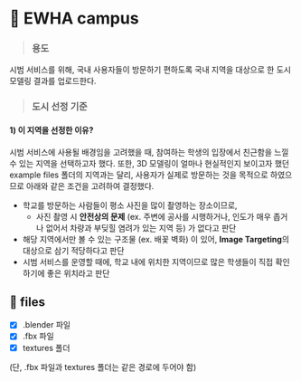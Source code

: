 # 📂 EWHA campus

> ### **용도**

시범 서비스를 위해, 국내 사용자들이 방문하기 편하도록 국내 지역을 대상으로 한 도시 모델링 결과를 업로드한다.

> ### **도시 선정 기준**

#### 1) 이 지역을 선정한 이유?   

시범 서비스에 사용될 배경임을 고려했을 때, 참여하는 학생의 입장에서 친근함을 느낄 수 있는 지역을 선택하고자 했다. 
또한, 3D 모델링이 얼마나 현실적인지 보이고자 했던 example files 폴더의 지역과는 달리, 사용자가 실제로 방문하는 것을 목적으로 하였으므로 아래와 같은 조건을 고려하여 결정했다. 
- 학교를 방문하는 사람들이 평소 사진을 많이 촬영하는 장소이므로,
    - 사진 촬영 시 **안전상의 문제** (ex. 주변에 공사를 시행하거나, 인도가 매우 좁거나 없어서 차량과 부딪힐 염려가 있는 지역 등) 가 없다고 판단
- 해당 지역에서만 볼 수 있는 구조물 (ex. 배꽃 벽화) 이 있어, **Image Targeting**의 대상으로 삼기 적당하다고 판단
- 시범 서비스를 운영할 때에, 학교 내에 위치한 지역이므로 많은 학생들이 직접 확인하기에 좋은 위치라고 판단

## 📑 files

- [x] .blender 파일
- [x] .fbx 파일
- [x] textures 폴더

(단, .fbx 파일과 textures 폴더는 같은 경로에 두어야 함)

